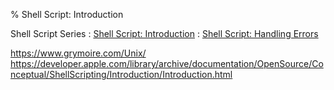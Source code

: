 % Shell Script: Introduction

Shell Script Series
:	[Shell Script: Introduction](Shell-Script-Introduction.html)
:	[Shell Script: Handling Errors](Shell-Script-Handling-Errors.html)

https://www.grymoire.com/Unix/
https://developer.apple.com/library/archive/documentation/OpenSource/Conceptual/ShellScripting/Introduction/Introduction.html